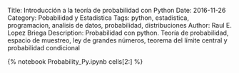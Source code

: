 Title: Introducción a la teoría de probabilidad con Python
Date: 2016-11-26
Category: Pobabilidad y Estadistica
Tags: python, estadistica, programacion, analisis de datos, probabilidad, distribuciones
Author: Raul E. Lopez Briega
Description: Probabilidad con python. Teoría de probabilidad, espacio de muestreo, ley de grandes números, teorema del límite central y probabilidad condicional

{% notebook Probability_Py.ipynb cells[2:] %}
